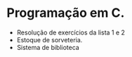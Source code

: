 # Programação em C.
- Resolução de exercícios da lista 1 e 2
- Estoque de sorveteria.
- Sistema de biblioteca
